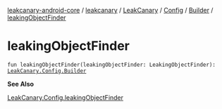[leakcanary-android-core](../../../../index.md) / [leakcanary](../../../index.md) / [LeakCanary](../../index.md) / [Config](../index.md) / [Builder](index.md) / [leakingObjectFinder](./leaking-object-finder.md)

# leakingObjectFinder

`fun leakingObjectFinder(leakingObjectFinder: LeakingObjectFinder): `[`LeakCanary.Config.Builder`](index.md)

**See Also**

[LeakCanary.Config.leakingObjectFinder](../leaking-object-finder.md)

